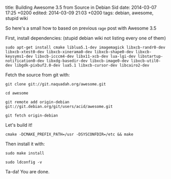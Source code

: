 title: Building Awesome 3.5 from Source in Debian Sid
date: 2014-03-07 17:25 +0200
edited: 2014-03-09 21:03 +0200
tags: debian, awesome, stupid wiki

So here's a small how to based on previous <small>rage</small> post with Awesome 3.5

First, install dependencies: (stupid debian wiki not listing every one of them)

    sudo apt-get install cmake liblua5.1-dev imagemagick libxcb-randr0-dev libxcb-xtest0-dev libxcb-xinerama0-dev libxcb-shape0-dev libxcb-keysyms1-dev libxcb-icccm4-dev libx11-xcb-dev lua-lgi-dev libstartup-notification0-dev libxdg-basedir-dev libxcb-image0-dev libxcb-util0-dev libgdk-pixbuf2.0-dev lua5.1 libxcb-cursor-dev libcairo2-dev

Fetch the source from git with:

    git clone git://git.naquadah.org/awesome.git

    cd awesome

    git remote add origin-debian git://git.debian.org/git/users/acid/awesome.git

    git fetch origin-debian

Let's build it!

    cmake -DCMAKE_PREFIX_PATH=/usr -DSYSCONFDIR=/etc && make

Then install it with:

    sudo make install

    sudo ldconfig -v

Ta-da! You are done.

